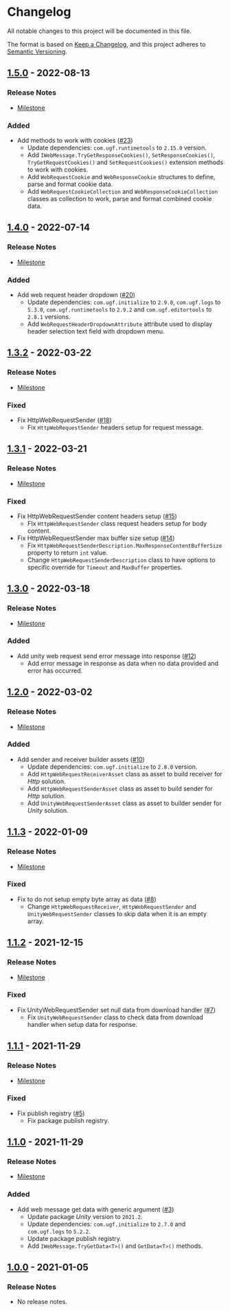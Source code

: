 # Changelog

All notable changes to this project will be documented in this file.

The format is based on [Keep a Changelog](https://keepachangelog.com/en/1.0.0/),
and this project adheres to [Semantic Versioning](https://semver.org/spec/v2.0.0.html).

## [1.5.0](https://github.com/unity-game-framework/ugf-webrequests/releases/tag/1.5.0) - 2022-08-13  

### Release Notes

- [Milestone](https://github.com/unity-game-framework/ugf-webrequests/milestone/10?closed=1)  
    

### Added

- Add methods to work with cookies ([#23](https://github.com/unity-game-framework/ugf-webrequests/issues/23))  
    - Update dependencies: `com.ugf.runtimetools` to `2.15.0` version.
    - Add `IWebMessage.TryGetResponseCookies()`, `SetResponseCookies()`, `TryGetRequestCookies()` and `SetRequestCookies()` extension methods to work with cookies.
    - Add `WebRequestCookie` and `WebResponseCookie` structures to define, parse and format cookie data.
    - Add `WebRequestCookieCollection` and `WebResponseCookieCollection` classes as collection to work, parse and format combined cookie data.

## [1.4.0](https://github.com/unity-game-framework/ugf-webrequests/releases/tag/1.4.0) - 2022-07-14  

### Release Notes

- [Milestone](https://github.com/unity-game-framework/ugf-webrequests/milestone/9?closed=1)  
    

### Added

- Add web request header dropdown ([#20](https://github.com/unity-game-framework/ugf-webrequests/issues/20))  
    - Update dependencies: `com.ugf.initialize` to `2.9.0`, `com.ugf.logs` to `5.3.0`, `com.ugf.runtimetools` to `2.9.2` and `com.ugf.editortools` to `2.8.1` versions.
    - Add `WebRequestHeaderDropdownAttribute` attribute used to display header selection text field with dropdown menu.

## [1.3.2](https://github.com/unity-game-framework/ugf-webrequests/releases/tag/1.3.2) - 2022-03-22  

### Release Notes

- [Milestone](https://github.com/unity-game-framework/ugf-webrequests/milestone/8?closed=1)  
    

### Fixed

- Fix HttpWebRequestSender ([#18](https://github.com/unity-game-framework/ugf-webrequests/issues/18))  
    - Fix `HttpWebRequestSender` headers setup for request message.

## [1.3.1](https://github.com/unity-game-framework/ugf-webrequests/releases/tag/1.3.1) - 2022-03-21  

### Release Notes

- [Milestone](https://github.com/unity-game-framework/ugf-webrequests/milestone/7?closed=1)  
    

### Fixed

- Fix HttpWebRequestSender content headers setup ([#15](https://github.com/unity-game-framework/ugf-webrequests/issues/15))  
    - FIx `HttpWebRequestSender` class request headers setup for body content.
- Fix HttpWebRequestSender max buffer size setup ([#14](https://github.com/unity-game-framework/ugf-webrequests/issues/14))  
    - Fix `HttpWebRequestSenderDescription.MaxResponseContentBufferSize` property to return `int` value.
    - Change `HttpWebRequestSenderDescription` class to have options to specific override for `Timeout` and `MaxBuffer` properties.

## [1.3.0](https://github.com/unity-game-framework/ugf-webrequests/releases/tag/1.3.0) - 2022-03-18  

### Release Notes

- [Milestone](https://github.com/unity-game-framework/ugf-webrequests/milestone/6?closed=1)  
    

### Added

- Add unity web request send error message into response ([#12](https://github.com/unity-game-framework/ugf-webrequests/issues/12))  
    - Add error message in response as data when no data provided and error has occurred.

## [1.2.0](https://github.com/unity-game-framework/ugf-webrequests/releases/tag/1.2.0) - 2022-03-02  

### Release Notes

- [Milestone](https://github.com/unity-game-framework/ugf-webrequests/milestone/5?closed=1)  
    

### Added

- Add sender and receiver builder assets ([#10](https://github.com/unity-game-framework/ugf-webrequests/issues/10))  
    - Update dependencies: `com.ugf.initialize` to `2.8.0` version.
    - Add `HttpWebRequestReceiverAsset` class as asset to build receiver for _Http_ solution.
    - Add `HttpWebRequestSenderAsset` class as asset to build sender for _Http_ solution.
    - Add `UnityWebRequestSenderAsset` class as asset to builder sender for _Unity_ solution.

## [1.1.3](https://github.com/unity-game-framework/ugf-webrequests/releases/tag/1.1.3) - 2022-01-09  

### Release Notes

- [Milestone](https://github.com/unity-game-framework/ugf-webrequests/milestone/4?closed=1)  
    

### Fixed

- Fix to do not setup empty byte array as data ([#8](https://github.com/unity-game-framework/ugf-webrequests/issues/8))  
    - Change `HttpWebRequestReceiver`, `HttpWebRequestSender` and `UnityWebRequestSender` classes to skip data when it is an empty array.

## [1.1.2](https://github.com/unity-game-framework/ugf-webrequests/releases/tag/1.1.2) - 2021-12-15  

### Release Notes

- [Milestone](https://github.com/unity-game-framework/ugf-webrequests/milestone/3?closed=1)  
    

### Fixed

- Fix UnityWebRequestSender set null data from download handler ([#7](https://github.com/unity-game-framework/ugf-webrequests/pull/7))  
    - Fix  `UnityWebRequestSender` class to check data from download handler when setup data for response.

## [1.1.1](https://github.com/unity-game-framework/ugf-webrequests/releases/tag/1.1.1) - 2021-11-29  

### Release Notes

- [Milestone](https://github.com/unity-game-framework/ugf-webrequests/milestone/2?closed=1)  
    

### Fixed

- Fix publish registry ([#5](https://github.com/unity-game-framework/ugf-webrequests/pull/5))  
    - Fix package publish registry.

## [1.1.0](https://github.com/unity-game-framework/ugf-webrequests/releases/tag/1.1.0) - 2021-11-29  

### Release Notes

- [Milestone](https://github.com/unity-game-framework/ugf-webrequests/milestone/1?closed=1)  
    

### Added

- Add web message get data with generic argument ([#3](https://github.com/unity-game-framework/ugf-webrequests/pull/3))  
    - Update package _Unity_ version to `2021.2`.
    - Update dependencies: `com.ugf.initialize` to `2.7.0` and `com.ugf.logs` to `5.2.2`.
    - Update package publish registry.
    - Add `IWebMessage.TryGetData<T>()` and `GetData<T>()` methods.

## [1.0.0](https://github.com/unity-game-framework/ugf-webrequests/releases/tag/1.0.0) - 2021-01-05  

### Release Notes

- No release notes.



